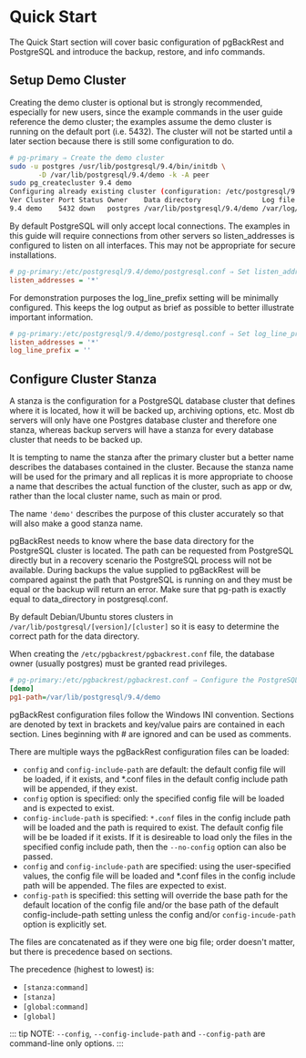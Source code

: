 # Quick Start

The Quick Start section will cover basic configuration of pgBackRest and PostgreSQL and introduce the backup, restore, and info commands.

## Setup Demo Cluster

Creating the demo cluster is optional but is strongly recommended, especially for new users, since the example commands in the user guide reference the demo cluster; the examples assume the demo cluster is running on the default port (i.e. 5432). The cluster will not be started until a later section because there is still some configuration to do.

```bash
# pg-primary ⇒ Create the demo cluster
sudo -u postgres /usr/lib/postgresql/9.4/bin/initdb \
       -D /var/lib/postgresql/9.4/demo -k -A peer
sudo pg_createcluster 9.4 demo
Configuring already existing cluster (configuration: /etc/postgresql/9.4/demo, data: /var/lib/postgresql/9.4/demo, owner: 5000:5000)
Ver Cluster Port Status Owner    Data directory               Log file
9.4 demo    5432 down   postgres /var/lib/postgresql/9.4/demo /var/log/postgresql/postgresql-9.4-demo.log
```

By default PostgreSQL will only accept local connections. The examples in this guide will require connections from other servers so listen_addresses is configured to listen on all interfaces. This may not be appropriate for secure installations.

```ini
# pg-primary:/etc/postgresql/9.4/demo/postgresql.conf ⇒ Set listen_addresses
listen_addresses = '*'
```

For demonstration purposes the log_line_prefix setting will be minimally configured. This keeps the log output as brief as possible to better illustrate important information.

```ini
# pg-primary:/etc/postgresql/9.4/demo/postgresql.conf ⇒ Set log_line_prefix
listen_addresses = '*'
log_line_prefix = ''
```

## Configure Cluster Stanza

A stanza is the configuration for a PostgreSQL database cluster that defines where it is located, how it will be backed up, archiving options, etc. Most db servers will only have one Postgres database cluster and therefore one stanza, whereas backup servers will have a stanza for every database cluster that needs to be backed up.

It is tempting to name the stanza after the primary cluster but a better name describes the databases contained in the cluster. Because the stanza name will be used for the primary and all replicas it is more appropriate to choose a name that describes the actual function of the cluster, such as app or dw, rather than the local cluster name, such as main or prod.

The name `'demo'` describes the purpose of this cluster accurately so that will also make a good stanza name.

pgBackRest needs to know where the base data directory for the PostgreSQL cluster is located. The path can be requested from PostgreSQL directly but in a recovery scenario the PostgreSQL process will not be available. During backups the value supplied to pgBackRest will be compared against the path that PostgreSQL is running on and they must be equal or the backup will return an error. Make sure that pg-path is exactly equal to data_directory in postgresql.conf.

By default Debian/Ubuntu stores clusters in `/var/lib/postgresql/[version]/[cluster]` so it is easy to determine the correct path for the data directory.

When creating the `/etc/pgbackrest/pgbackrest.conf` file, the database owner (usually postgres) must be granted read privileges.

```ini
# pg-primary:/etc/pgbackrest/pgbackrest.conf ⇒ Configure the PostgreSQL cluster data directory
[demo]
pg1-path=/var/lib/postgresql/9.4/demo
```

pgBackRest configuration files follow the Windows INI convention. Sections are denoted by text in brackets and key/value pairs are contained in each section. Lines beginning with # are ignored and can be used as comments.

There are multiple ways the pgBackRest configuration files can be loaded:

- `config` and `config-include-path` are default: the default config file will be loaded, if it exists, and *.conf files in the default config include path will be appended, if they exist.
- `config` option is specified: only the specified config file will be loaded and is expected to exist.
- `config-include-path` is specified: `*.conf` files in the config include path will be loaded and the path is required to exist. The default config file will be be loaded if it exists. If it is desireable to load only the files in the specified config include path, then the `--no-config` option can also be passed.
- `config` and `config-include-path` are specified: using the user-specified values, the config file will be loaded and *.conf files in the config include path will be appended. The files are expected to exist.
- `config-path` is specified: this setting will override the base path for the default location of the config file and/or the base path of the default config-include-path setting unless the config and/or `config-incude-path` option is explicitly set.

The files are concatenated as if they were one big file; order doesn't matter, but there is precedence based on sections.

The precedence (highest to lowest) is:

- `[stanza:command]`
- `[stanza]`
- `[global:command]`
- `[global]`

::: tip NOTE:
`--config`, `--config-include-path` and `--config-path` are command-line only options.
:::
